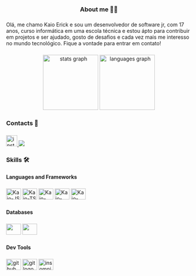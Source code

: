 <h3 align="center">About me 👦🏻</h3>

###

<p align="left">Olá, me chamo Kaio Erick e sou um desenvolvedor de software jr, com 17 anos, curso informática em uma escola técnica e estou ápto para contribuir em projetos e ser ajudado, gosto de desafios e cada vez mais me interesso no mundo tecnológico. Fique a vontade para entrar em contato!</p>

###

<div align="center">
  <img src="https://github-readme-stats.vercel.app/api?username=eryckfrzz&hide_title=false&hide_rank=false&show_icons=true&include_all_commits=true&count_private=true&disable_animations=false&theme=dracula&locale=en&hide_border=false&order=1" height="150" alt="stats graph"  />
  <img src="https://github-readme-stats.vercel.app/api/top-langs?username=eryckfrzz&locale=en&hide_title=false&layout=compact&card_width=320&langs_count=5&theme=dracula&hide_border=false&order=2" height="150" alt="languages graph"  />
</div>

###

###

<h3 align="left">Contacts 📱</h3>

###
###

<div align="left">
  <a href="https://www.instagram.com/kayooerick/" target="_blank">
    <img src="https://img.shields.io/static/v1?message=Instagram&logo=instagram&label=&color=E4405F&logoColor=white&labelColor=&style=for-the-badge" height="30" alt="instagram logo"  />
  </a>

  <a href="www.linkedin.com/in/kaio-erick-30826020b" target="_blank">
  <img src="https://img.shields.io/badge/LinkedIn-0077B5?style=for-the-badge&logo=linkedin&logoColor=white" />
  </a>
</div>

###

<h3 align="left">Skills 🛠️</h3>

###

<h4 align="left">Languages and Frameworks</h4>

###

<div align="left">
  <img alt= "Kaio-JS" height="30" width="40" src="https://cdn.jsdelivr.net/gh/devicons/devicon@latest/icons/javascript/javascript-original.svg" />         
  <img alt= "Kaio-TS"  height="30" width="40" src="https://cdn.jsdelivr.net/gh/devicons/devicon@latest/icons/typescript/typescript-original.svg" />
  <img alt= "Kaio-NODE"  height="30" width="40" src="https://cdn.jsdelivr.net/gh/devicons/devicon@latest/icons/nodejs/nodejs-original.svg" /> 
  <img  alt= "Kaio-FLUTTER"  height="30" width="40" src="https://cdn.jsdelivr.net/gh/devicons/devicon@latest/icons/flutter/flutter-original.svg" />  
  <img alt= "Kaio-DART"  height="30" width="40" src="https://cdn.jsdelivr.net/gh/devicons/devicon@latest/icons/dart/dart-original.svg" />       
</div>
          
###

<h4 align="left">Databases</h4>

###

<div align="left">
 
  <img src="https://cdn.jsdelivr.net/gh/devicons/devicon@latest/icons/mysql/mysql-original.svg" height="30" width="40"/>
  <img src="https://cdn.jsdelivr.net/gh/devicons/devicon@latest/icons/firebase/firebase-original.svg" height="30" width="40"/>  
</div>

###

<h4 align="left">Dev Tools</h4>

###

<div align="left">
  <img src="https://cdn.jsdelivr.net/gh/devicons/devicon@latest/icons/github/github-original.svg" height="30" width="40" alt="github logo"  />
  
  <img src="https://cdn.jsdelivr.net/gh/devicons/devicon@latest/icons/git/git-original.svg" height="30" width="40" alt="git logo"/>
          
  <img src="https://cdn.jsdelivr.net/gh/devicons/devicon@latest/icons/insomnia/insomnia-original.svg"  height="30" width="40" alt="insomnia logo">
</div>

###



###
